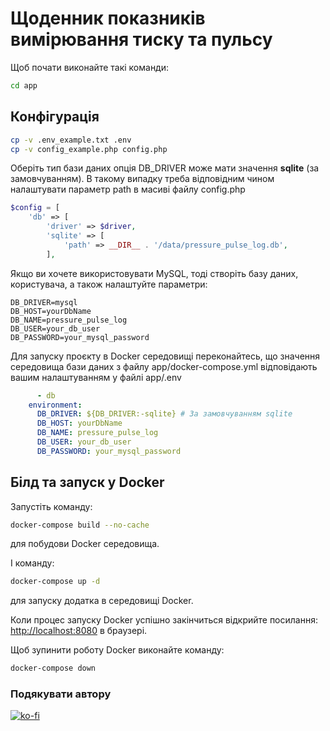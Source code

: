 # Щоденник показників вимірювання тиску та пульсу

Щоб почати виконайте такі команди:

```bash
cd app
```

## Конфігурація

```bash
cp -v .env_example.txt .env
cp -v config_example.php config.php
```

Оберіть тип бази даних опція DB_DRIVER може мати значення **sqlite** (за замовчуванням).
В такому випадку треба відповідним чином налаштувати параметр path в масиві файлу config.php

```php
$config = [
    'db' => [
        'driver' => $driver,
        'sqlite' => [
            'path' => __DIR__ . '/data/pressure_pulse_log.db',
        ],
```

Якщо ви хочете використовувати MySQL, тоді створіть базу даних, користувача, а також налаштуйте параметри:

```dotenv
DB_DRIVER=mysql
DB_HOST=yourDbName
DB_NAME=pressure_pulse_log
DB_USER=your_db_user
DB_PASSWORD=your_mysql_password
```

Для запуску проєкту в Docker середовищі переконайтесь, що значення середовища бази даних з файлу app/docker-compose.yml відповідають вашим налаштуванням у файлі app/.env

```yaml
      - db
    environment:
      DB_DRIVER: ${DB_DRIVER:-sqlite} # За замовчуванням sqlite
      DB_HOST: yourDbName
      DB_NAME: pressure_pulse_log
      DB_USER: your_db_user
      DB_PASSWORD: your_mysql_password
```

## Білд та запуск у Docker

Запустіть команду:

```bash
docker-compose build --no-cache
```

для побудови Docker середовища.

І команду:

```bash
docker-compose up -d
```
для запуску додатка в середовищі Docker.

Коли процес запуску Docker успішно закінчиться відкрийте посилання: <http://localhost:8080> в браузері.

Щоб зупинити роботу Docker виконайте команду:

```bash
docker-compose down
```

### Подякувати автору
[![ko-fi](https://camo.githubusercontent.com/70e2ef5e0263b261f9a2a314bb1d6919d1d43292eed117fe8fc766a68c7d96ea/68747470733a2f2f6b6f2d66692e636f6d2f696d672f676974687562627574746f6e5f736d2e737667)](https://ko-fi.com/L3L5LJ3TB)
